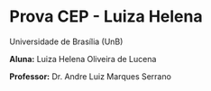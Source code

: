 # Prova CEP - Luiza Helena
Universidade de Brasília (UnB)

**Aluna:** Luiza Helena Oliveira de Lucena 

**Professor:** Dr. Andre Luiz Marques Serrano
